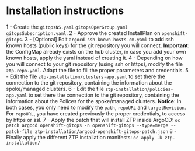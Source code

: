 # Installation instructions

 1 - Create the `gitopsNS.yaml` `gitopsOperGroup.yaml` `gitopsSubscription.yaml`.
 2 - Approve the created InstallPlan on `openshift-gitops`.
 3 - [Optional] Edit `argocd-ssh-known-hosts-cm.yaml` to add ssh known hosts (public keys) for the git repository you will connect. **Important**: the ConfigMap already exists on the hub cluster, in case you add your own known hosts, apply the yaml instead of creating it.
 4 - Depending on how you will connect to your git repository (using ssh or https), modify the file `ztp-repo.yaml`. Adapt the file to fill the proper parameters and credentials.
 5 -  Edit the file `ztp-installation/clusters-app.yaml` to set there the connection to the git repository, containing the information about the spoke/managed clusters. 
 6 -  Edit the file `ztp-installation/policies-app.yaml` to set there the connection to the git repository, containing the information about the Polices for the spoke/managed clusters.
 **Notice**: In both cases, you only need to modify the `path`, `repoURL` and `targetRevision`. For `repoURL`, you have created previously the proper credentials, to access by https or ssl.
  7 - Apply the patch that will install ZTP inside ArgoCD: `oc patch argocd openshift-gitops -n openshift-gitops --type=merge --patch-file ztp-installation/argocd-openshift-gitops-patch.json`
  8 - Finally apply the different ZTP installation manifests:  `oc apply -k ztp-installation/`
